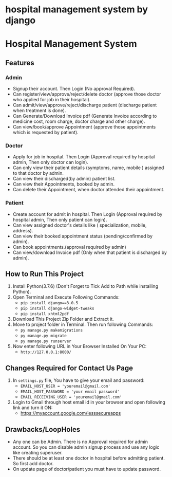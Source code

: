 # hospital management system by django
<!DOCTYPE html>
<html lang="en">
<head>
  <meta charset="UTF-8">
  <title>Hospital Management System</title>
</head>
<body>

<h1>Hospital Management System</h1>

<h2>Features</h2>

<h3>Admin</h3>
<ul>
  <li>Signup their account. Then Login (No approval Required).</li>
  <li>Can register/view/approve/reject/delete doctor (approve those doctor who applied for job in their hospital).</li>
  <li>Can admit/view/approve/reject/discharge patient (discharge patient when treatment is done).</li>
  <li>Can Generate/Download Invoice pdf (Generate Invoice according to medicine cost, room charge, doctor charge and other charge).</li>
  <li>Can view/book/approve Appointment (approve those appointments which is requested by patient).</li>
</ul>

<h3>Doctor</h3>
<ul>
  <li>Apply for job in hospital. Then Login (Approval required by hospital admin, Then only doctor can login).</li>
  <li>Can only view their patient details (symptoms, name, mobile ) assigned to that doctor by admin.</li>
  <li>Can view their discharged(by admin) patient list.</li>
  <li>Can view their Appointments, booked by admin.</li>
  <li>Can delete their Appointment, when doctor attended their appointment.</li>
</ul>

<h3>Patient</h3>
<ul>
  <li>Create account for admit in hospital. Then Login (Approval required by hospital admin, Then only patient can login).</li>
  <li>Can view assigned doctor's details like ( specialization, mobile, address).</li>
  <li>Can view their booked appointment status (pending/confirmed by admin).</li>
  <li>Can book appointments.(approval required by admin)</li>
  <li>Can view/download Invoice pdf (Only when that patient is discharged by admin).</li>
</ul>

<h2>How to Run This Project</h2>
<ol>
  <li>Install Python(3.7.6) (Don't Forget to Tick Add to Path while installing Python).</li>
  <li>Open Terminal and Execute Following Commands:
    <ul>
      <li><code>pip install django==3.0.5</code></li>
      <li><code>pip install django-widget-tweaks</code></li>
      <li><code>pip install xhtml2pdf</code></li>
    </ul>
  </li>
  <li>Download This Project Zip Folder and Extract it.</li>
  <li>Move to project folder in Terminal. Then run following Commands:
    <ul>
      <li><code>py manage.py makemigrations</code></li>
      <li><code>py manage.py migrate</code></li>
      <li><code>py manage.py runserver</code></li>
    </ul>
  </li>
  <li>Now enter following URL in Your Browser Installed On Your PC:
    <ul>
      <li><code>http://127.0.0.1:8000/</code></li>
    </ul>
  </li>
</ol>

<h2>Changes Required for Contact Us Page</h2>
<ol>
  <li>In <code>settings.py</code> file, You have to give your email and password:
    <ul>
      <li><code>EMAIL_HOST_USER = 'youremail@gmail.com'</code></li>
      <li><code>EMAIL_HOST_PASSWORD = 'your email password'</code></li>
      <li><code>EMAIL_RECEIVING_USER = 'youremail@gmail.com'</code></li>
    </ul>
  </li>
  <li>Login to Gmail through host email id in your browser and open following link and turn it ON:
    <ul>
      <li><a href="https://myaccount.google.com/lesssecureapps">https://myaccount.google.com/lesssecureapps</a></li>
    </ul>
  </li>
</ol>

<h2>Drawbacks/LoopHoles</h2>
<ul>
  <li>Any one can be Admin. There is no Approval required for admin account. So you can disable admin signup process and use any logic like creating superuser.</li>
  <li>There should be at least one doctor in hospital before admitting patient. So first add doctor.</li>
  <li>On update page of doctor/patient you must have to update password.</li>
</ul>

</body>
</html>

